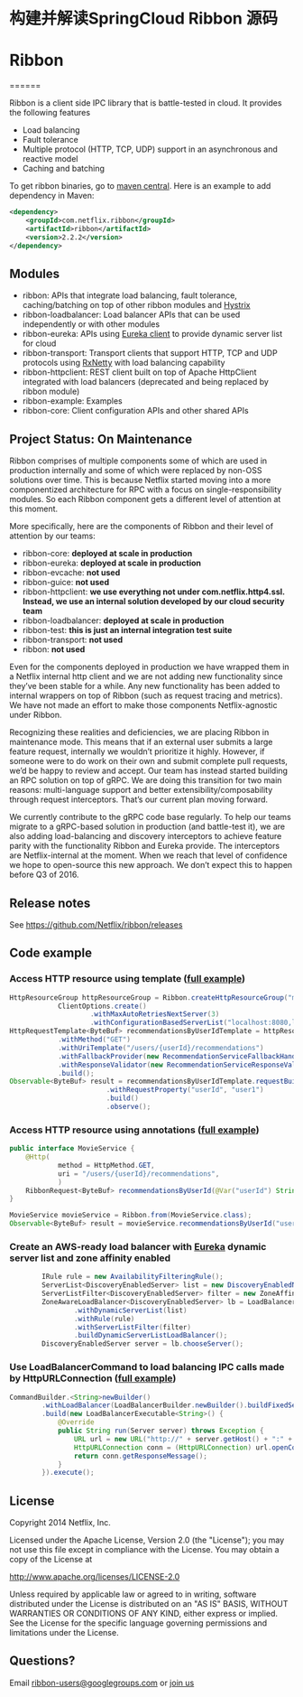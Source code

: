 # 构建并解读SpringCloud Ribbon 源码

# Ribbon
======

Ribbon is a client side IPC library that is battle-tested in cloud. It provides the following features

* Load balancing
* Fault tolerance
* Multiple protocol (HTTP, TCP, UDP) support in an asynchronous and reactive model
* Caching and batching

To get ribbon binaries, go to [maven central](http://search.maven.org/#search%7Cga%7C1%7Cribbon). Here is an example to add dependency in Maven:

```xml
<dependency>
    <groupId>com.netflix.ribbon</groupId>
    <artifactId>ribbon</artifactId>
    <version>2.2.2</version>
</dependency>
```

## Modules

* ribbon: APIs that integrate load balancing, fault tolerance, caching/batching on top of other ribbon modules and [Hystrix](https://github.com/netflix/hystrix)
* ribbon-loadbalancer: Load balancer APIs that can be used independently or with other modules
* ribbon-eureka: APIs using [Eureka client](https://github.com/netflix/eureka) to provide dynamic server list for cloud
* ribbon-transport: Transport clients that support HTTP, TCP and UDP protocols using [RxNetty](https://github.com/netflix/rxnetty) with load balancing capability
* ribbon-httpclient: REST client built on top of Apache HttpClient integrated with load balancers (deprecated and being replaced by ribbon module)
* ribbon-example: Examples
* ribbon-core: Client configuration APIs and other shared APIs

## Project Status: On Maintenance
Ribbon comprises of multiple components some of which are used in production internally and some of which were replaced by non-OSS solutions over time.
This is because Netflix started moving into a more componentized architecture for RPC with a focus on single-responsibility modules. So each Ribbon component gets a different level of attention at this moment.

More specifically, here are the components of Ribbon and their level of attention by our teams:
* ribbon-core: **deployed at scale in production**
* ribbon-eureka: **deployed at scale in production**
* ribbon-evcache: **not used**
* ribbon-guice: **not used**
* ribbon-httpclient: **we use everything not under com.netflix.http4.ssl.
                       Instead, we use an internal solution developed by our cloud security team**
* ribbon-loadbalancer: **deployed at scale in production**
* ribbon-test: **this is just an internal integration test suite**
* ribbon-transport: **not used**
* ribbon: **not used**

Even for the components deployed in production we have wrapped them in a Netflix internal http client and we are not adding new functionality since they’ve been stable for a while.
 Any new functionality has been added to internal wrappers on top of Ribbon (such as request tracing and metrics). We have not made an effort to make those components Netflix-agnostic under Ribbon.

Recognizing these realities and deficiencies, we are placing Ribbon in maintenance mode.
This means that if an external user submits a large feature request, internally we wouldn’t prioritize it highly.
However, if someone were to do work on their own and submit complete pull requests, we’d be happy to review and accept.
Our team has instead started building an RPC solution on top of gRPC.
We are doing this transition for two main reasons: multi-language support and better extensibility/composability through request interceptors.
That’s our current plan moving forward.

We currently contribute to the gRPC code base regularly.
To help our teams migrate to a gRPC-based solution in production (and battle-test it),
we are also adding load-balancing and discovery interceptors to achieve feature parity with the functionality Ribbon and Eureka provide.
The interceptors are Netflix-internal at the moment. When we reach that level of confidence we hope to open-source this new approach.
We don’t expect this to happen before Q3 of 2016.

## Release notes

See https://github.com/Netflix/ribbon/releases

## Code example

### Access HTTP resource using template ([full example](https://github.com/Netflix/ribbon/blob/master/ribbon-examples/src/main/java/com/netflix/ribbon/examples/rx/template/RxMovieTemplateExample.java))

```java
HttpResourceGroup httpResourceGroup = Ribbon.createHttpResourceGroup("movieServiceClient",
            ClientOptions.create()
                    .withMaxAutoRetriesNextServer(3)
                    .withConfigurationBasedServerList("localhost:8080,localhost:8088"));
HttpRequestTemplate<ByteBuf> recommendationsByUserIdTemplate = httpResourceGroup.newTemplateBuilder("recommendationsByUserId", ByteBuf.class)
            .withMethod("GET")
            .withUriTemplate("/users/{userId}/recommendations")
            .withFallbackProvider(new RecommendationServiceFallbackHandler())
            .withResponseValidator(new RecommendationServiceResponseValidator())
            .build();
Observable<ByteBuf> result = recommendationsByUserIdTemplate.requestBuilder()
                        .withRequestProperty("userId", "user1")
                        .build()
                        .observe();
```

### Access HTTP resource using annotations ([full example](https://github.com/Netflix/ribbon/blob/master/ribbon-examples/src/main/java/com/netflix/ribbon/examples/rx/proxy/RxMovieProxyExample.java))

```java
public interface MovieService {
    @Http(
            method = HttpMethod.GET,
            uri = "/users/{userId}/recommendations",
            )
    RibbonRequest<ByteBuf> recommendationsByUserId(@Var("userId") String userId);
}

MovieService movieService = Ribbon.from(MovieService.class);
Observable<ByteBuf> result = movieService.recommendationsByUserId("user1").observe();
```

### Create an AWS-ready load balancer with [Eureka](https://github.com/Netflix/eureka) dynamic server list and zone affinity enabled

```java
        IRule rule = new AvailabilityFilteringRule();
        ServerList<DiscoveryEnabledServer> list = new DiscoveryEnabledNIWSServerList("MyVIP:7001");
        ServerListFilter<DiscoveryEnabledServer> filter = new ZoneAffinityServerListFilter<DiscoveryEnabledServer>();
        ZoneAwareLoadBalancer<DiscoveryEnabledServer> lb = LoadBalancerBuilder.<DiscoveryEnabledServer>newBuilder()
                .withDynamicServerList(list)
                .withRule(rule)
                .withServerListFilter(filter)
                .buildDynamicServerListLoadBalancer();   
        DiscoveryEnabledServer server = lb.chooseServer();         
```

### Use LoadBalancerCommand to load balancing IPC calls made by HttpURLConnection ([full example](https://github.com/Netflix/ribbon/blob/master/ribbon-examples/src/main/java/com/netflix/ribbon/examples/loadbalancer/URLConnectionLoadBalancer.java))

```java
CommandBuilder.<String>newBuilder()
        .withLoadBalancer(LoadBalancerBuilder.newBuilder().buildFixedServerListLoadBalancer(serverList))
        .build(new LoadBalancerExecutable<String>() {
            @Override
            public String run(Server server) throws Exception {
                URL url = new URL("http://" + server.getHost() + ":" + server.getPort() + path);
                HttpURLConnection conn = (HttpURLConnection) url.openConnection();
                return conn.getResponseMessage();
            }
        }).execute();
```

## License

Copyright 2014 Netflix, Inc.

Licensed under the Apache License, Version 2.0 (the "License");
you may not use this file except in compliance with the License.
You may obtain a copy of the License at

http://www.apache.org/licenses/LICENSE-2.0

Unless required by applicable law or agreed to in writing, software
distributed under the License is distributed on an "AS IS" BASIS,
WITHOUT WARRANTIES OR CONDITIONS OF ANY KIND, either express or implied.
See the License for the specific language governing permissions and
limitations under the License.

## Questions?

Email ribbon-users@googlegroups.com or [join us](https://groups.google.com/forum/#!forum/ribbon-users)


